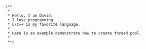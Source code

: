 ```shell
/**
 *
 * Hello, I am David.
 * I love programming.
 * C\C++ is my favorite language.
 *
 * Here is an example demonstrate how to create thread pool.
 *
 **/
```

<!---
david2code/david2code is a ✨ special ✨ repository because its `README.md` (this file) appears on your GitHub profile.
You can click the Preview link to take a look at your changes.
--->
